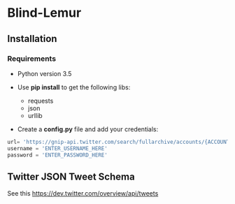 # Blind-Lemur
## Installation
### Requirements

* Python version 3.5
* Use **pip install** to get the following libs:
	* requests
    * json
    * urllib

* Create a **config.py** file and add your credentials:

```python
url= 'https://gnip-api.twitter.com/search/fullarchive/accounts/{ACCOUNT_NAME}/{LABEL}.json'
username = 'ENTER_USERNAME_HERE'
password = 'ENTER_PASSWORD_HERE'

``` 
## Twitter JSON Tweet Schema
See this <https://dev.twitter.com/overview/api/tweets>